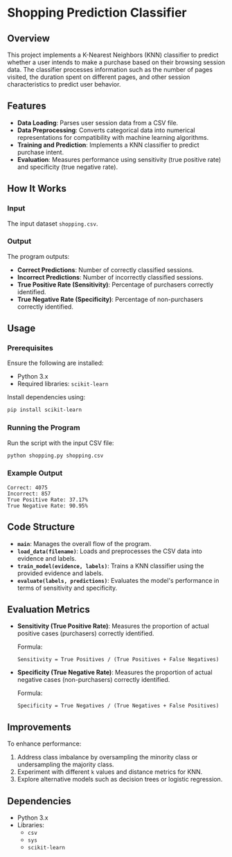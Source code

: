 # Shopping Prediction Classifier

## Overview

This project implements a K-Nearest Neighbors (KNN) classifier to predict whether a user intends to make a purchase based on their browsing session data. The classifier processes information such as the number of pages visited, the duration spent on different pages, and other session characteristics to predict user behavior.

## Features

- **Data Loading**: Parses user session data from a CSV file.
- **Data Preprocessing**: Converts categorical data into numerical representations for compatibility with machine learning algorithms.
- **Training and Prediction**: Implements a KNN classifier to predict purchase intent.
- **Evaluation**: Measures performance using sensitivity (true positive rate) and specificity (true negative rate).

## How It Works

### Input

The input dataset `shopping.csv`.

### Output

The program outputs:

- **Correct Predictions**: Number of correctly classified sessions.
- **Incorrect Predictions**: Number of incorrectly classified sessions.
- **True Positive Rate (Sensitivity)**: Percentage of purchasers correctly identified.
- **True Negative Rate (Specificity)**: Percentage of non-purchasers correctly identified.

## Usage

### Prerequisites

Ensure the following are installed:

- Python 3.x
- Required libraries: `scikit-learn`

Install dependencies using:

```bash
pip install scikit-learn
```

### Running the Program

Run the script with the input CSV file:

```bash
python shopping.py shopping.csv
```

### Example Output

```text
Correct: 4075
Incorrect: 857
True Positive Rate: 37.17%
True Negative Rate: 90.95%
```

## Code Structure

- **`main`**: Manages the overall flow of the program.
- **`load_data(filename)`**: Loads and preprocesses the CSV data into evidence and labels.
- **`train_model(evidence, labels)`**: Trains a KNN classifier using the provided evidence and labels.
- **`evaluate(labels, predictions)`**: Evaluates the model's performance in terms of sensitivity and specificity.

## Evaluation Metrics

- **Sensitivity (True Positive Rate)**:
  Measures the proportion of actual positive cases (purchasers) correctly identified.

  Formula:

  ```
  Sensitivity = True Positives / (True Positives + False Negatives)
  ```

- **Specificity (True Negative Rate)**:
  Measures the proportion of actual negative cases (non-purchasers) correctly identified.

  Formula:

  ```
  Specificity = True Negatives / (True Negatives + False Positives)
  ```

## Improvements

To enhance performance:

1. Address class imbalance by oversampling the minority class or undersampling the majority class.
2. Experiment with different `k` values and distance metrics for KNN.
3. Explore alternative models such as decision trees or logistic regression.

## Dependencies

- Python 3.x
- Libraries:
  - `csv`
  - `sys`
  - `scikit-learn`

